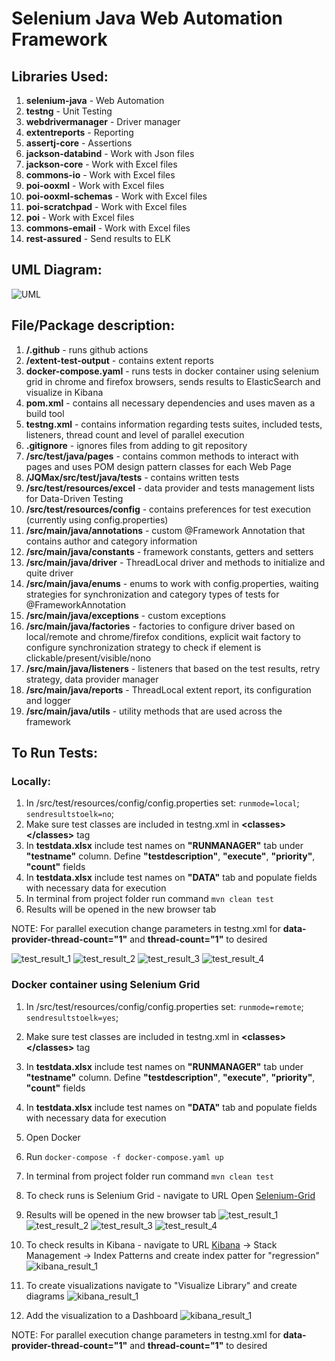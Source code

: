 # Selenium Java Web Automation Framework

## Libraries Used:

1. **selenium-java** - Web Automation
2. **testng** - Unit Testing
3. **webdrivermanager** - Driver manager
4. **extentreports** - Reporting
5. **assertj-core** - Assertions
6. **jackson-databind** - Work with Json files
7. **jackson-core** - Work with Excel files
8. **commons-io** - Work with Excel files
9. **poi-ooxml** - Work with Excel files
10. **poi-ooxml-schemas** - Work with Excel files
11. **poi-scratchpad** - Work with Excel files
12. **poi** - Work with Excel files
13. **commons-email** - Work with Excel files
14. **rest-assured** - Send results to ELK

## UML Diagram:
![UML](/Users/maxsudik/IdeaProjects/JQMax/readmeImages/img.png)

## File/Package description:
1. **/.github** - runs github actions
2. **/extent-test-output** - contains extent reports
3. **docker-compose.yaml** - runs tests in docker container using selenium grid in chrome and firefox browsers, sends results to ElasticSearch and visualize in Kibana
4. **pom.xml** - contains all necessary dependencies and uses maven as a build tool
5. **testng.xml** - contains information regarding tests suites, included tests, listeners, thread count and level of parallel execution
6. **.gitignore** - ignores files from adding to git repository
7. **/src/test/java/pages** - contains common methods to interact with pages and uses POM design pattern classes for each Web Page
8. **/JQMax/src/test/java/tests** - contains written tests
9. **/src/test/resources/excel** - data provider and tests management lists for Data-Driven Testing
10. **/src/test/resources/config** - contains preferences for test execution (currently using config.properties)
11. **/src/main/java/annotations** - custom @Framework Annotation that contains author and category information
12. **/src/main/java/constants** - framework constants, getters and setters
13. **/src/main/java/driver** - ThreadLocal driver and methods to initialize and quite driver
14. **/src/main/java/enums** - enums to work with config.properties, waiting strategies for synchronization and category types of tests for @FrameworkAnnotation
15. **/src/main/java/exceptions** - custom exceptions
16. **/src/main/java/factories** - factories to configure driver based on local/remote and chrome/firefox conditions, explicit wait factory to configure synchronization strategy to check if element is clickable/present/visible/nono
17. **/src/main/java/listeners** - listeners that based on the test results, retry strategy, data provider manager
18. **/src/main/java/reports** - ThreadLocal extent report, its configuration and logger
19. **/src/main/java/utils** - utility methods that are used across the framework

## To Run Tests:

### Locally:
1. In /src/test/resources/config/config.properties set: ```runmode=local```; ```sendresultstoelk=no```;
2. Make sure test classes are included in testng.xml in **\<classes> \</classes>** tag
3. In **testdata.xlsx** include test names on **"RUNMANAGER"** tab under **"testname"** column. Define **"testdescription"**, **"execute"**, **"priority"**, **"count"** fields
4. In **testdata.xlsx** include test names on **"DATA"** tab and populate fields with necessary data for execution
5. In terminal from project folder run command ```mvn clean test```
6. Results will be opened in the new browser tab 

NOTE: For parallel execution change parameters in testng.xml for **data-provider-thread-count="1"** and **thread-count="1"** to desired

![test_result_1](/Users/maxsudik/IdeaProjects/JQMax/readmeImages/img_1.png)
![test_result_2](/Users/maxsudik/IdeaProjects/JQMax/readmeImages/img_2.png)
![test_result_3](/Users/maxsudik/IdeaProjects/JQMax/readmeImages/img_3.png)
![test_result_4](/Users/maxsudik/IdeaProjects/JQMax/readmeImages/img_4.png)

### Docker container using Selenium Grid
1. In /src/test/resources/config/config.properties set: ```runmode=remote```; ```sendresultstoelk=yes```;
2. Make sure test classes are included in testng.xml in **\<classes> \</classes>** tag
3. In **testdata.xlsx** include test names on **"RUNMANAGER"** tab under **"testname"** column. Define **"testdescription"**, **"execute"**, **"priority"**, **"count"** fields
4. In **testdata.xlsx** include test names on **"DATA"** tab and populate fields with necessary data for execution
5. Open Docker
6. Run ```docker-compose -f docker-compose.yaml up```

7. In terminal from project folder run command ```mvn clean test```
8. To check runs is Selenium Grid - navigate to URL Open [Selenium-Grid](http://localhost:4444/ui/index.html#/)
9. Results will be opened in the new browser tab
![test_result_1](/Users/maxsudik/IdeaProjects/JQMax/readmeImages/img_1.png)
![test_result_2](/Users/maxsudik/IdeaProjects/JQMax/readmeImages/img_2.png)
![test_result_3](/Users/maxsudik/IdeaProjects/JQMax/readmeImages/img_3.png)
![test_result_4](/Users/maxsudik/IdeaProjects/JQMax/readmeImages/img_4.png)
10. To check results in Kibana - navigate to URL [Kibana](http://localhost:5601/) -> Stack Management -> Index Patterns and create index patter for "regression"
![kibana_result_1](/Users/maxsudik/IdeaProjects/JQMax/readmeImages/img_6.png)
11. To create visualizations navigate to "Visualize Library" and create diagrams
![kibana_result_1](/Users/maxsudik/IdeaProjects/JQMax/readmeImages/img_7.png)
12. Add the visualization to a Dashboard
![kibana_result_1](/Users/maxsudik/IdeaProjects/JQMax/readmeImages/img_8.png)

NOTE: For parallel execution change parameters in testng.xml for **data-provider-thread-count="1"** and **thread-count="1"** to desired

